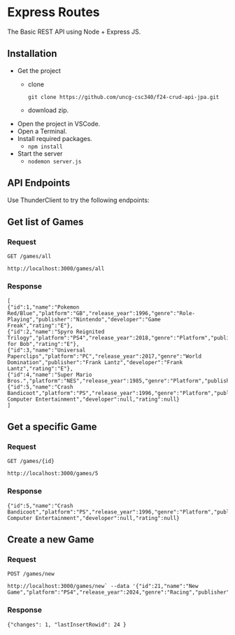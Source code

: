 # Express Routes

The Basic REST API using Node + Express JS.

## Installation
- Get the project
    - clone
  
        `git clone https://github.com/uncg-csc340/f24-crud-api-jpa.git`
    - download zip.
- Open the project in VSCode.
- Open a Terminal.
- Install required packages.
    - `npm install`
- Start the server
    - `nodemon server.js`

## API Endpoints
Use ThunderClient to try the following endpoints:

## Get list of Games

### Request

    GET /games/all

    http://localhost:3000/games/all

   
### Response

    [
    {"id":1,"name":"Pokemon Red/Blue","platform":"GB","release_year":1996,"genre":"Role-Playing","publisher":"Nintendo","developer":"Game Freak","rating":"E"},
    {"id":2,"name":"Spyro Reignited Trilogy","platform":"PS4","release_year":2018,"genre":"Platform","publisher":"Activision","developer":"Toys for Bob","rating":"E"},
    {"id":3,"name":"Universal Paperclips","platform":"PC","release_year":2017,"genre":"World Domination","publisher":"Frank Lantz","developer":"Frank Lantz","rating":"E"},
    {"id":4,"name":"Super Mario Bros.","platform":"NES","release_year":1985,"genre":"Platform","publisher":"Nintendo","developer":null,"rating":null},
    {"id":5,"name":"Crash Bandicoot","platform":"PS","release_year":1996,"genre":"Platform","publisher":"Sony Computer Entertainment","developer":null,"rating":null}
    ]

## Get a specific Game

### Request

    GET /games/{id}

    http://localhost:3000/games/5

### Response

    {"id":5,"name":"Crash Bandicoot","platform":"PS","release_year":1996,"genre":"Platform","publisher":"Sony Computer Entertainment","developer":null,"rating":null}

     
## Create a new Game

### Request

    POST /games/new
    
    http://localhost:3000/games/new` --data '{"id":21,"name":"New Game","platform":"PS4","release_year":2024,"genre":"Racing","publisher":"UNCG","developer":"CSC372","rating":"E"}

### Response
    {"changes": 1, "lastInsertRowid": 24 }

